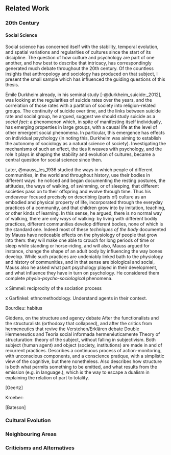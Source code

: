 ## Related Work

### 20th Century

#### Social Science

Social science has concerned itself with the stability, temporal evolution, and spatial variations and regularities of cultures since the start of its discipline.
The question of how culture and psychology are part of one another, and how best to describe that intricacy, has correspondingly generated much debate throughout the 20th century.
Of the countless insights that anthropology and sociology has produced on that subject, I present the small sample which has influenced the guiding questions of this thesis.

Émile Durkheim already, in his seminal study [-@durkheim_suicide:_2012], was looking at the regularities of suicide rates over the years, and the correlation of those rates with a partition of society into religion-related groups.
The continuity of suicide over time, and the links between suicide rate and social group, he argued, suggest we should study suicide as a *social fact*:
a phenomenon which, in spite of manifesting itself individually, has emerging properties in large groups, with a causal life at the level of other emergent social phenomena.
In particular, this emergence has effects on individual psychology (in noting this, Durkheim was aiming to establish the autonomy of sociology as a natural science of society).
Investigating the mechanisms of such an effect, the ties it weaves with psychology, and the role it plays in shaping the stability and evolution of cultures, became a central question for social science since then.

Later, @mauss_les_1936 studied the ways in which people of different communities, in the world and throughout history, use their bodies in different ways:
he noticed and began documenting the resting postures, the attitudes, the ways of walking, of swimming, or of sleeping, that different societies pass on to their offspring and evolve through time.
Thus his endeavour focused precisely on describing (parts of) culture as an embodied and physical property of life, incorporated through the everyday practices of a community, and that children grow into by imitation, teaching, or other kinds of learning.
In this sense, he argued, there is no normal way of walking, there are only *ways* of walking:
by living with different bodily practices, different communities develop different bodies, none of which is the standard one.
Indeed most of these *techniques of the body* documented by Mauss have noticeable effects on the physiology of people that grow into them:
they will make one able to crouch for long periods of time or sleep while standing or horse-riding, and will also, Mauss argued for instance, change the shape of an adult body by influencing the way bones develop.
While such practices are undeniably linked bath to the physiology and history of communities, and in that sense are biological and social, Mauss also he asked what part psychology played in their development, and what influence they have in turn on psychology.
He considered them complete *physio-psycho-sociological* phenomena.



x Simmel: reciprocity of the sociation process

x Garfinkel: ethnomethodology. Understand agents in their context.

Bourdieu: habitus

Giddens, on the structure and agency debate
After the functionalists and the structuralists (orthodoxy that collapsed), and after the critics from hermeneutics that revive the Verstehen/Erklären debate
Double Hermeneutics and Teoría social informada hermenéuticamente
Theory of structuration: theory of the subject, without falling in subjectivism. Both subject (human agent) and object (society, institutions) are made in and of recurrent practices.
Describes a continuous process of action-monitoring, with unconscious components, and a conscience pratique, with a simplistic view of the cognitive, but there nonetheless.
Also describes how structure is both what permits something to be emitted, and what results from the emission (e.g. in language.), which is the way to escape a dualism in explaining the relation of part to totality.


[Geertz]

Kroeber:

[Bateson]





### Cultural Evolution

### Neighbouring Areas

### Criticisms and Alternatives

